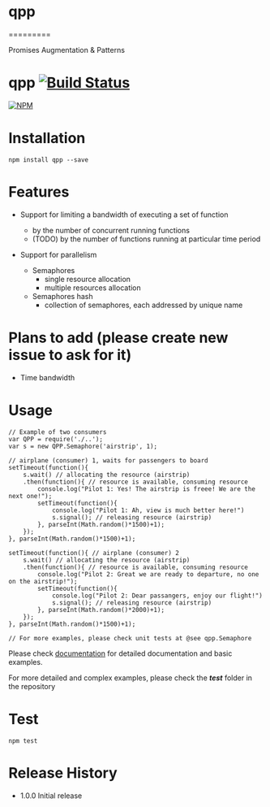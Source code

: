 # qpp

=========

Promises Augmentation &amp; Patterns
# qpp [![Build Status](https://travis-ci.org/mprinc/qpp.svg)](https://travis-ci.org/mprinc/qpp)

[![NPM](https://nodei.co/npm/qpp.png?downloads=true&stars=true)](https://nodei.co/npm/qpp/)

# Installation
	npm install qpp --save

# Features

* Support for limiting a bandwidth of executing a set of function
	* by the number of concurrent running functions
	* (TODO) by the number of functions running at particular time period

* Support for parallelism
	* Semaphores
		* single resource allocation
		* multiple resources allocation
	* Semaphores hash
		* collection of semaphores, each addressed by unique name

# Plans to add (please create new issue to ask for it)
* Time bandwidth

# Usage

```
// Example of two consumers
var QPP = require('./..');
var s = new QPP.Semaphore('airstrip', 1);

// airplane (consumer) 1, waits for passengers to board
setTimeout(function(){
	s.wait() // allocating the resource (airstrip)
	.then(function(){ // resource is available, consuming resource
		console.log("Pilot 1: Yes! The airstrip is freee! We are the next one!");
		setTimeout(function(){
			console.log("Pilot 1: Ah, view is much better here!")
			s.signal(); // releasing resource (airstrip)
		}, parseInt(Math.random()*1500)+1);
	});
}, parseInt(Math.random()*1500)+1);

setTimeout(function(){ // airplane (consumer) 2
	s.wait() // allocating the resource (airstrip)
	.then(function(){ // resource is available, consuming resource
		console.log("Pilot 2: Great we are ready to departure, no one on the airstrip!");
		setTimeout(function(){
			console.log("Pilot 2: Dear passangers, enjoy our flight!")
			s.signal(); // releasing resource (airstrip)
		}, parseInt(Math.random()*2000)+1);
	});
}, parseInt(Math.random()*1500)+1);

// For more examples, please check unit tests at @see qpp.Semaphore
```

Please check [documentation](http://mprinc.github.io/qpp/ "QPP Documentation") for detailed documentation and basic examples.

For more detailed and complex examples, please check the ***test*** folder in the repository

# Test
	npm test

# Release History
* 1.0.0 Initial release